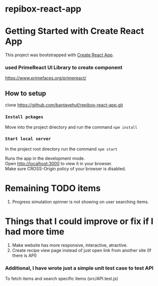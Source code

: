 # repibox-react-app

# Getting Started with Create React App

This project was bootstrapped with [Create React App](https://github.com/facebook/create-react-app).

### used PrimeReact UI Library to create component
https://www.primefaces.org/primereact/

## How to setup

clone https://github.com/bantayehuf/repibox-react-app.git

###  `Install pckages`
Move into the project directory and run the command `npm install`

###  `Start local server`
In the project root directory run the command  `npm start`

Runs the app in the development mode.\
Open [http://localhost:3000](http://localhost:3000) to view it in your browser.\
Make sure CROSS-Origin policy of your browser is disabled.

# Remaining TODO items
1. Progress simulation spinner is not showing on user searching items.

# Things that I could improve or fix if I had more time
1. Make website has more responsive, interactive, atractive.
2. Create recipe view page instead of just open link from another site (If there is API)


### Additional, I have wrote just a simple unit test case to test API
To fetch items and search specific items (src/API.test.js)
